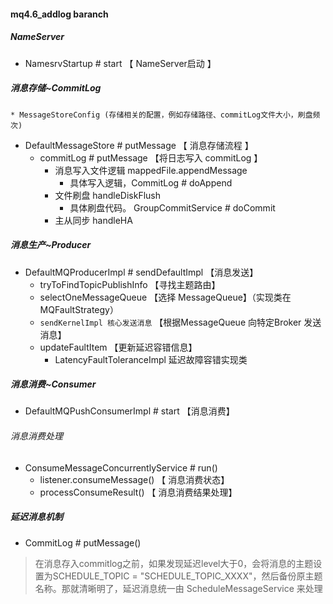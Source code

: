 #### mq4.6_addlog baranch

##### NameServer 
- NamesrvStartup # start 【 NameServer启动 】

##### 消息存储~CommitLog 
    * MessageStoreConfig (存储相关的配置，例如存储路径、commitLog文件大小，刷盘频次)

- DefaultMessageStore # putMessage 【 消息存储流程 】 
    - commitLog # putMessage 【将日志写入 commitLog 】 
        - 消息写入文件逻辑 mappedFile.appendMessage
            - 具体写入逻辑，CommitLog # doAppend  
        - 文件刷盘 handleDiskFlush
            -  具体刷盘代码。 GroupCommitService # doCommit 
        - 主从同步 handleHA


##### 消息生产~Producer
- DefaultMQProducerImpl # sendDefaultImpl 【消息发送】
    - tryToFindTopicPublishInfo 【寻找主题路由】
    - selectOneMessageQueue 【选择 MessageQueue】（实现类在 MQFaultStrategy）
    - `sendKernelImpl 核心发送消息` 【根据MessageQueue 向特定Broker 发送消息】
    - updateFaultItem 【更新延迟容错信息】
        - LatencyFaultToleranceImpl 延迟故障容错实现类
    
##### 消息消费~Consumer
- DefaultMQPushConsumerImpl # start 【消息消费】
###### 消息消费处理
- ConsumeMessageConcurrentlyService # run()
    - listener.consumeMessage() 【 消息消费状态】
    - processConsumeResult()  【 消息消费结果处理】
##### 延迟消息机制
- CommitLog # putMessage()
> 在消息存入commitlog之前，如果发现延迟level大于0，会将消息的主题设置为SCHEDULE_TOPIC = "SCHEDULE_TOPIC_XXXX"，然后备份原主题名称。那就清晰明了，延迟消息统一由 ScheduleMessageService 来处理